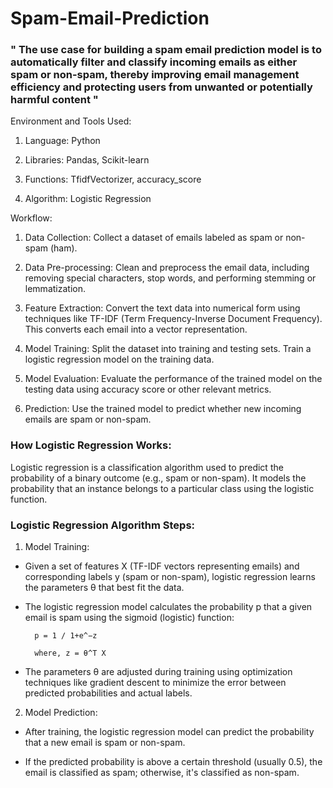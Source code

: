 # Spam-Email-Prediction

### " The use case for building a spam email prediction model is to automatically filter and classify incoming emails as either spam or non-spam, thereby improving email management efficiency and protecting users from unwanted or potentially harmful content "

Environment and Tools Used:

   1. Language: Python

  2. Libraries: Pandas, Scikit-learn

  3. Functions: TfidfVectorizer, accuracy_score
  
  4. Algorithm: Logistic Regression

Workflow:

  1. Data Collection: Collect a dataset of emails labeled as spam or non-spam (ham).
   
  2. Data Pre-processing: Clean and preprocess the email data, including removing special characters, stop words, and performing stemming or lemmatization.

  3. Feature Extraction: Convert the text data into numerical form using techniques like TF-IDF (Term Frequency-Inverse Document Frequency). This converts each email into a vector representation.
   
  4. Model Training: Split the dataset into training and testing sets. Train a logistic regression model on the training data.
   
  5. Model Evaluation: Evaluate the performance of the trained model on the testing data using accuracy score or other relevant metrics.
    
  6. Prediction: Use the trained model to predict whether new incoming emails are spam or non-spam.

### How Logistic Regression Works:

Logistic regression is a classification algorithm used to predict the probability of a binary outcome (e.g., spam or non-spam). It models the probability that an instance belongs to a particular class using the logistic function.

### Logistic Regression Algorithm Steps:

1. Model Training:

  *  Given a set of features X (TF-IDF vectors representing emails) and corresponding labels y (spam or non-spam), logistic regression learns the parameters θ that best fit the data.

  *  The logistic regression model calculates the probability p that a given email is spam using the sigmoid (logistic) function:

           p = 1 / 1+e^−z

           where, z = θ^T X

  *  The parameters θ are adjusted during training using optimization techniques like gradient descent to minimize the error between predicted probabilities and actual labels.

2. Model Prediction:

  *  After training, the logistic regression model can predict the probability that a new email is spam or non-spam.
  
  *  If the predicted probability is above a certain threshold (usually 0.5), the email is classified as spam; otherwise, it's classified as non-spam.
